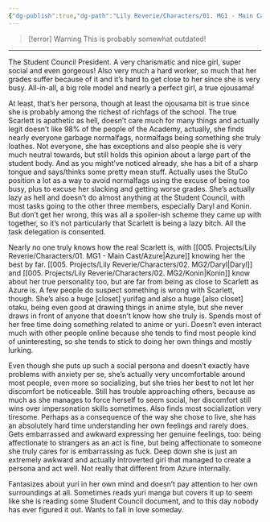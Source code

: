 ```yaml
---
{"dg-publish":true,"dg-path":"Lily Reverie/Characters/01. MG1 - Main Cast/Scarlett.md","permalink":"/lily-reverie/characters/01-mg-1-main-cast/scarlett/","created":"2024-01-20T03:06:50.397-03:00","updated":"2024-01-20T03:24:41.524-03:00"}
---
```


>[!error] Warning
>This is probably somewhat outdated!

---

The Student Council President. A very charismatic and nice girl, super social and even gorgeous! Also very much a hard worker, so much that her grades suffer because of it and it’s hard to get close to her since she is very busy. All-in-all, a big role model and nearly a perfect girl, a true ojousama!

At least, that’s her persona, though at least the ojousama bit is true since she is probably among the richest of richfags of the school. The true Scarlett is apathetic as hell, doesn’t care much for many things and actually legit doesn’t like 98% of the people of the Academy, actually, she finds nearly everyone garbage normalfags, normalfags being something she truly loathes. Not everyone, she has exceptions and also people she is very much neutral towards, but still holds this opinion about a large part of the student body. And as you might’ve noticed already, she has a bit of a sharp tongue and says/thinks some pretty mean stuff. Actually uses the StuCo position a lot as a way to avoid normalfags using the excuse of being too busy, plus to excuse her slacking and getting worse grades. She’s actually lazy as hell and doesn’t do almost anything at the Student Council, with most tasks going to the other three members, especially Daryl and Konin. But don’t get her wrong, this was all a spoiler-ish scheme they came up with together, so it’s not particularly that Scarlett is being a lazy bitch. All the task delegation is consented.

Nearly no one truly knows how the real Scarlett is, with [[005. Projects/Lily Reverie/Characters/01. MG1 - Main Cast/Azure\|Azure]] knowing her the best by far. [[005. Projects/Lily Reverie/Characters/02. MG2/Daryl\|Daryl]] and [[005. Projects/Lily Reverie/Characters/02. MG2/Konin\|Konin]] know about her true personality too, but are far from being as close to Scarlett as Azure is. A few people do suspect something is wrong with Scarlett, though. She’s also a huge [closet] yurifag and also a huge [also closet] otaku, being even good at drawing things in anime style, but she never draws in front of anyone that doesn’t know how she truly is. Spends most of her free time doing something related to anime or yuri. Doesn’t even interact much with other people online because she tends to find most people kind of uninteresting, so she tends to stick to doing her own things and mostly lurking.

Even though she puts up such a social persona and doesn’t exactly have problems with anxiety per se, she’s actually very uncomfortable around most people, even more so socializing, but she tries her best to not let her discomfort be noticeable. Still has trouble approaching others, because as much as she manages to force herself to seem social, her discomfort still wins over impersonation skills sometimes. Also finds most socialization very tiresome. Perhaps as a consequence of the way she chose to live, she has an absolutely hard time understanding her own feelings and rarely does. Gets embarrassed and awkward expressing her genuine feelings, too: being affectionate to strangers as an act is fine, but being affectionate to someone she truly cares for is embarrassing as fuck. Deep down she is just an extremely awkward and actually introverted girl that managed to create a persona and act well. Not really that different from Azure internally.

Fantasizes about yuri in her own mind and doesn’t pay attention to her own surroundings at all. Sometimes reads yuri manga but covers it up to seem like she is reading some Student Council document, and to this day nobody has ever figured it out. Wants to fall in love someday.